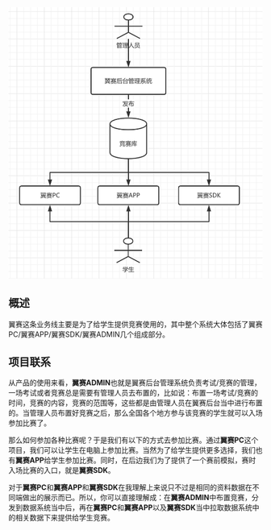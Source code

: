 ![img](../../pic/翼赛业务系统.png)

## 概述

翼赛这条业务线主要是为了给学生提供竞赛使用的，其中整个系统大体包括了翼赛PC/翼赛APP/翼赛SDK/翼赛ADMIN几个组成部分。

## 项目联系

从产品的使用来看，**翼赛ADMIN**也就是翼赛后台管理系统负责考试/竞赛的管理，一场考试或者竞赛总是需要有管理人员去布置的，比如说：布置一场考试/竞赛的时间，竞赛的内容，竞赛的范围等，这些都是由管理人员在翼赛后台当中进行布置的。当管理人员布置好竞赛之后，那么全国各个地方参与该竞赛的学生就可以入场参加比赛了。

那么如何参加各种比赛呢？于是我们有以下的方式去参加比赛。通过**翼赛PC**这个项目，我们可以让学生在电脑上参加比赛。当然为了给学生提供更多选择，我们也有**翼赛APP**给学生参加比赛。同时，在后边我们为了提供了一个赛前模拟，赛时入场比赛的入口，就是**翼赛SDK**。

对于**翼赛PC**和**翼赛APP**和**翼赛SDK**在我理解上来说只不过是相同的资料数据在不同端做出的展示而已。所以，你可以直接理解成：在**翼赛ADMIN**中布置竞赛，分发到数据系统当中后，再在**翼赛PC**和**翼赛APP**以及**翼赛SDK**当中拉取数据系统中的相关数据下来提供给学生竞赛。

